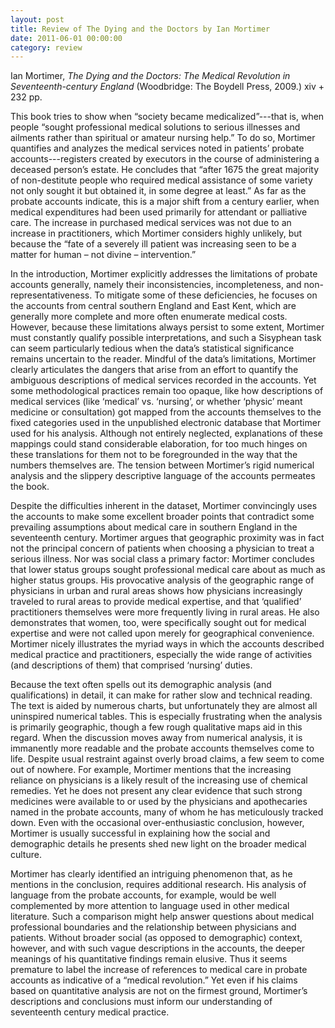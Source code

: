 ```yaml
--- 
layout: post 
title: Review of The Dying and the Doctors by Ian Mortimer
date: 2011-06-01 00:00:00
category: review
---
```

Ian Mortimer, _The Dying and the Doctors: The Medical Revolution in Seventeenth-century England_ (Woodbridge: The Boydell Press, 2009.) xiv + 232 pp.

This book tries to show when “society became medicalized”---that is, when people “sought professional medical solutions to serious illnesses and ailments rather than spiritual or amateur nursing help.” To do so, Mortimer quantifies and analyzes the medical services noted in patients’ probate accounts---registers created by executors in the course of administering a deceased person’s estate. He concludes that “after 1675 the great majority of non-destitute people who required medical assistance of some variety not only sought it but obtained it, in some degree at least.” As far as the probate accounts indicate, this is a major shift from a century earlier, when medical expenditures had been used primarily for attendant or palliative care. The increase in purchased medical services was not due to an increase in practitioners, which Mortimer considers highly unlikely, but because the “fate of a severely ill patient was increasing seen to be a matter for human – not divine – intervention.”
 
In the introduction, Mortimer explicitly addresses the limitations of probate accounts generally, namely their inconsistencies, incompleteness, and non-representativeness. To mitigate some of these deficiencies, he focuses on the accounts from central southern England and East Kent, which are generally more complete and more often enumerate medical costs. However, because these limitations always persist to some extent, Mortimer must constantly qualify possible interpretations, and such a Sisyphean task can seem particularly tedious when the data’s statistical significance remains uncertain to the reader. Mindful of the data’s limitations, Mortimer clearly articulates the dangers that arise from an effort to quantify the ambiguous descriptions of medical services recorded in the accounts. Yet some methodological practices remain too opaque, like how descriptions of medical services (like ‘medical’ vs. ‘nursing’, or whether ‘physic’ meant medicine or consultation) got mapped from the accounts themselves to the fixed categories used in the unpublished electronic database that Mortimer used for his analysis. Although not entirely neglected, explanations of these mappings could stand considerable elaboration, for too much hinges on these translations for them not to be foregrounded in the way that the numbers themselves are. The tension between Mortimer’s rigid numerical analysis and the slippery descriptive language of the accounts permeates the book.

Despite the difficulties inherent in the dataset, Mortimer convincingly uses the accounts to make some excellent broader points that contradict some prevailing assumptions about medical care in southern England in the seventeenth century. Mortimer argues that geographic proximity was in fact not the principal concern of patients when choosing a physician to treat a serious illness. Nor was social class a primary factor: Mortimer concludes that lower status groups sought professional medical care about as much as higher status groups. His provocative analysis of the geographic range of physicians in urban and rural areas shows how physicians increasingly traveled to rural areas to provide medical expertise, and that ‘qualified’ practitioners themselves were more frequently living in rural areas. He also demonstrates that women, too, were specifically sought out for medical expertise and were not called upon merely for geographical convenience. Mortimer nicely illustrates the myriad ways in which the accounts described medical practice and practitioners, especially the wide range of activities (and descriptions of them) that comprised ‘nursing’ duties.

Because the text often spells out its demographic analysis (and qualifications) in detail, it can make for rather slow and technical reading. The text is aided by numerous charts, but unfortunately they are almost all uninspired numerical tables. This is especially frustrating when the analysis is primarily geographic, though a few rough qualitative maps aid in this regard. When the discussion moves away from numerical analysis, it is immanently more readable and the probate accounts themselves come to life. Despite usual restraint against overly broad claims, a few seem to come out of nowhere. For example, Mortimer mentions that the increasing reliance on physicians is a likely result of the increasing use of chemical remedies. Yet he does not present any clear evidence that such strong medicines were available to or used by the physicians and apothecaries named in the probate accounts, many of whom he has meticulously tracked down. Even with the occasional over-enthusiastic conclusion, however, Mortimer is usually successful in explaining how the social and demographic details he presents shed new light on the broader medical culture.

Mortimer has clearly identified an intriguing phenomenon that, as he mentions in the conclusion, requires additional research. His analysis of language from the probate accounts, for example, would be well complemented by more attention to language used in other medical literature. Such a comparison might help answer questions about medical professional boundaries and the relationship between physicians and patients. Without broader social (as opposed to demographic) context, however, and with such vague descriptions in the accounts, the deeper meanings of his quantitative findings remain elusive. Thus it seems premature to label the increase of references to medical care in probate accounts as indicative of a “medical revolution.” Yet even if his claims based on quantitative analysis are not on the firmest ground, Mortimer’s descriptions and conclusions must inform our understanding of seventeenth century medical practice.
